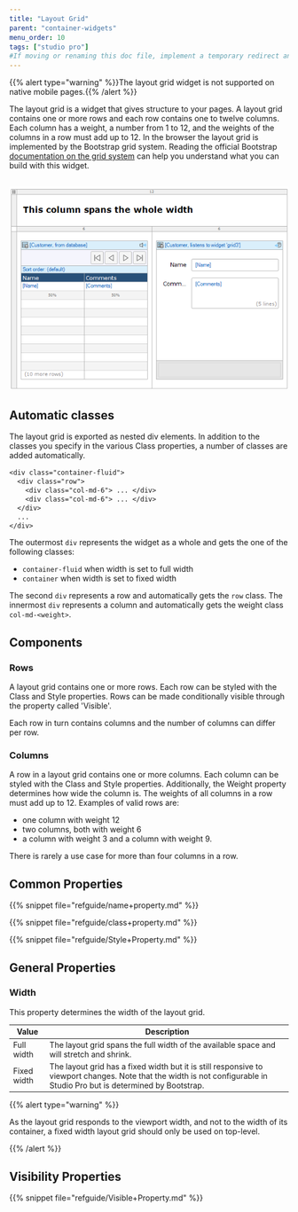 ```yaml
---
title: "Layout Grid"
parent: "container-widgets"
menu_order: 10
tags: ["studio pro"]
#If moving or renaming this doc file, implement a temporary redirect and let the respective team know they should update the URL in the product. See Mapping to Products for more details.
---
```


{{% alert type="warning" %}}The layout grid widget is not supported on native mobile pages.{{% /alert %}}

The layout grid is a widget that gives structure to your pages. A layout grid contains one or more rows and each row contains one to twelve columns. Each column has a weight, a number from 1 to 12, and the weights of the columns in a row must add up to 12\. In the browser the layout grid is implemented by the Bootstrap grid system. Reading the official Bootstrap [documentation on the grid system](http://getbootstrap.com/css/#grid) can help you understand what you can build with this widget.

## ![](attachments/pages/layout-grid.png)

## Automatic classes

The layout grid is exported as nested div elements. In addition to the classes you specify in the various Class properties, a number of classes are added automatically.

```
<div class="container-fluid">
  <div class="row">
    <div class="col-md-6"> ... </div>
    <div class="col-md-6"> ... </div>
  </div>
  ...
</div> 
```

The outermost `div` represents the widget as a whole and gets the one of the following classes:

*   `container-fluid` when width is set to full width
*   `container` when width is set to fixed width

The second `div` represents a row and automatically gets the `row` class. The innermost `div` represents a column and automatically gets the weight class `col-md-<weight>`.

## Components

### Rows

A layout grid contains one or more rows. Each row can be styled with the Class and Style properties. Rows can be made conditionally visible through the property called 'Visible'.

Each row in turn contains columns and the number of columns can differ per row.

### Columns

A row in a layout grid contains one or more columns. Each column can be styled with the Class and Style properties. Additionally, the Weight property determines how wide the column is. The weights of all columns in a row must add up to 12\. Examples of valid rows are:

*   one column with weight 12
*   two columns, both with weight 6
*   a column with weight 3 and a column with weight 9. 

There is rarely a use case for more than four columns in a row.

## Common Properties

{{% snippet file="refguide/name+property.md" %}}

{{% snippet file="refguide/class+property.md" %}} 

{{% snippet file="refguide/Style+Property.md" %}}

## General Properties

### Width

This property determines the width of the layout grid. 

| Value | Description |
| --- | --- |
| Full width | The layout grid spans the full width of the available space and will stretch and shrink. |
| Fixed width | The layout grid has a fixed width but it is still responsive to viewport changes. Note that the width is not configurable in Studio Pro but is determined by Bootstrap. |

{{% alert type="warning" %}}

As the layout grid responds to the viewport width, and not to the width of its container, a fixed width layout grid should only be used on top-level.

{{% /alert %}}

## Visibility Properties

{{% snippet file="refguide/Visible+Property.md" %}}

